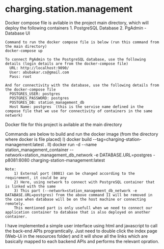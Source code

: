 # charging.station.management

Docker compose file is avilable in the project main directory, which will deploy the following containers
	1. PostgreSQL Database
	2. PgAdmin - Database UI
	
	Command to run the docker compose file is below (run this command from the main directory)
	docker-compose up
	
	To connect PgAdmin to the PostgreSQL database, use the following details (login details are from the docker-compose file)
	  URL: http://localhost:9090/
	  User: abubakar.cs@gmail.com
	  Pass: root
	
	And for connectivity with the database, use the following details from the docker-compose file
	  POSTGRES_USER: postgres
      POSTGRES_PASSWORD: postgres
      POSTGRES_DB: station_management_db
	  Host Name: postgres  (this is the servise name defined in the compose file that we use for connectivity of containers in the same network)
	
Docker file for this project is avilable at the main directory

Commands are below to build and run the docker image (from the directory where docker is file placed)
	I) docker build --tag=charging-station-management:latest . 
	II) docker run -d --name station_management_container --network=station_management_db_network -e DATABASE.URL=postgres -p8081:8080 charging-station-management:latest 

	Note: 
		1) External port (8081) can be changed according to the requirement, it could be any
		2) Here, using network to connect with PostgreSQL container that is linked with the same
		3) This part (--network=station_management_db_network -e DATABASE.URL=postgres) from the above command II will be removed in the case when database will be on the host machine or connecting remotely. 
		This mentioned part is only usefull when we need to connect our application container to database that is also deployed on another container.

I have implemented a simple user interface using html and javascript to call the back-end APIs programtically.
Just need to double click the index page (Web-Ui in the resources folder) and it will show all the links which are basically mapped to each backend APIs and performs the relevant opration.	